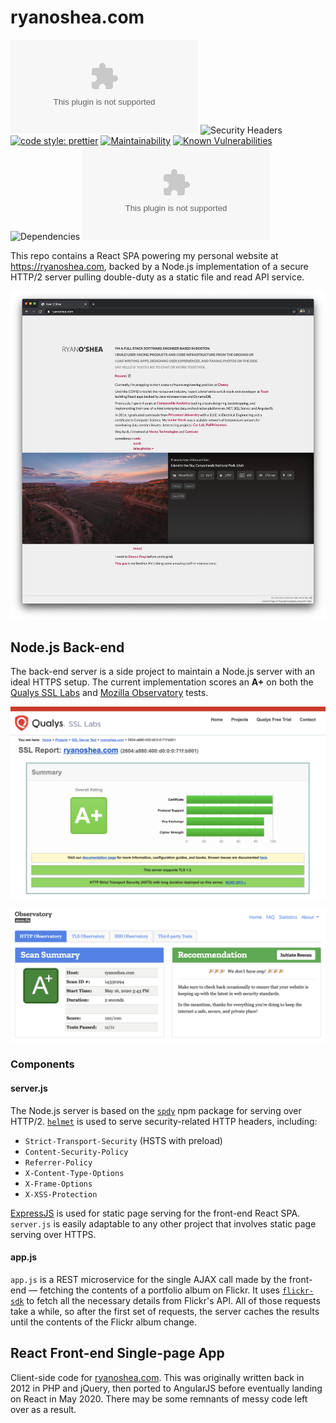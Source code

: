 # ryanoshea.com

![Mozilla HTTP Observatory Grade](https://img.shields.io/mozilla-observatory/grade/ryanoshea.com?label=mozilla%20observatory&publish)
![Security Headers](https://img.shields.io/security-headers?url=https%3A%2F%2Fryanoshea.com)
[![code style: prettier](https://img.shields.io/badge/code_style-prettier-ff69b4.svg?style=flat-square)](https://github.com/prettier/prettier)
[![Maintainability](https://api.codeclimate.com/v1/badges/d1faca4be5cf500366bb/maintainability)](https://codeclimate.com/github/ryanoshea/ryanoshea.com/maintainability)
[![Known Vulnerabilities](https://snyk.io/test/github/ryanoshea/ryanoshea.com/badge.svg?targetFile=backend/package.json)](https://snyk.io/test/github/ryanoshea/ryanoshea.com?targetFile=backend/package.json)
![Dependencies](https://david-dm.org/ryanoshea/ryanoshea.com.svg)
![GitHub](https://img.shields.io/github/license/ryanoshea/ryanoshea.com)


This repo contains a React SPA powering my personal website at <https://ryanoshea.com>, backed by a Node.js implementation of a secure HTTP/2 server pulling double-duty as a static file and read API service.

![ryanoshea.com](./docs/home.2020.05.16.png)

## Node.js Back-end

The back-end server is a side project to maintain a Node.js server with an ideal HTTPS setup. The current implementation scores an **A+** on both the [Qualys SSL Labs](https://www.ssllabs.com/ssltest/analyze.html?d=ryanoshea.com&s=2604%3aa880%3a400%3ad0%3a0%3a0%3a71f%3ab001&latest) and [Mozilla Observatory](https://observatory.mozilla.org/analyze/ryanoshea.com) tests.

![Qualys SSL Labs results](./docs/ssllabs.2020.05.16.png)

![Mozilla Observatory](./docs/mozilla.observatory.2020.05.16.png)

### Components

#### server.js

The Node.js server is based on the [`spdy`](https://www.npmjs.com/package/spdy) npm package for serving over HTTP/2. [`helmet`](https://www.npmjs.com/package/helmet) is used to serve security-related HTTP headers, including:

- `Strict-Transport-Security` (HSTS with preload)
- `Content-Security-Policy`
- `Referrer-Policy`
- `X-Content-Type-Options`
- `X-Frame-Options`
- `X-XSS-Protection`

[ExpressJS](https://expressjs.com/) is used for static page serving for the front-end React SPA. `server.js` is easily adaptable to any other project that involves static page serving over HTTPS.

#### app.js

`app.js` is a REST microservice for the single AJAX call made by the front-end — fetching the contents of a portfolio album on Flickr. It uses [`flickr-sdk`](https://github.com/flickr/flickr-sdk) to fetch all the necessary details from Flickr's API. All of those requests take a while, so after the first set of requests, the server caches the results until the contents of the Flickr album change.

## React Front-end Single-page App

Client-side code for [ryanoshea.com](https://ryanoshea.com). This was originally written back in 2012 in PHP and jQuery, then ported to AngularJS before eventually landing on React in May 2020. There may be some remnants of messy code left over as a result.
